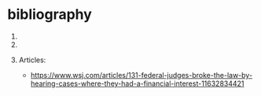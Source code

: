 # bibliography


1.


2.


3. Articles:
    - https://www.wsj.com/articles/131-federal-judges-broke-the-law-by-hearing-cases-where-they-had-a-financial-interest-11632834421